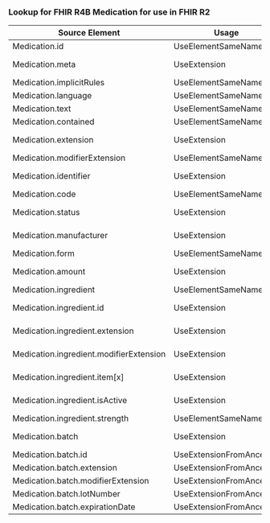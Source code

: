 ### Lookup for FHIR R4B Medication for use in FHIR R2

| Source Element | Usage | Target |
| -------------- | ----- | ------ |
| Medication.id | UseElementSameName | Medication.id |
| Medication.meta | UseExtension | http://hl7.org/fhir/4.3/StructureDefinition/extension-Medication.meta |
| Medication.implicitRules | UseElementSameName | Medication.implicitRules |
| Medication.language | UseElementSameName | Medication.language |
| Medication.text | UseElementSameName | Medication.text |
| Medication.contained | UseElementSameName | Medication.contained |
| Medication.extension | UseExtension | http://hl7.org/fhir/4.3/StructureDefinition/extension-Medication.extension |
| Medication.modifierExtension | UseElementSameName | Medication.modifierExtension |
| Medication.identifier | UseExtension | http://hl7.org/fhir/4.3/StructureDefinition/extension-Medication.identifier |
| Medication.code | UseElementSameName | Medication.code |
| Medication.status | UseExtension | http://hl7.org/fhir/4.3/StructureDefinition/extension-Medication.status |
| Medication.manufacturer | UseExtension | http://hl7.org/fhir/4.3/StructureDefinition/extension-Medication.manufacturer |
| Medication.form | UseElementSameName | Medication.product.form |
| Medication.amount | UseExtension | http://hl7.org/fhir/4.3/StructureDefinition/extension-Medication.amount |
| Medication.ingredient | UseElementSameName | Medication.product.ingredient |
| Medication.ingredient.id | UseExtension | http://hl7.org/fhir/4.3/StructureDefinition/extension-Medication.ingredient.id |
| Medication.ingredient.extension | UseExtension | http://hl7.org/fhir/4.3/StructureDefinition/extension-Medication.ingredient.extension |
| Medication.ingredient.modifierExtension | UseExtension | http://hl7.org/fhir/4.3/StructureDefinition/extension-Medication.ingredient.modifierExtension |
| Medication.ingredient.item[x] | UseExtension | http://hl7.org/fhir/4.3/StructureDefinition/extension-Medication.ingredient.item |
| Medication.ingredient.isActive | UseExtension | http://hl7.org/fhir/4.3/StructureDefinition/extension-Medication.ingredient.isActive |
| Medication.ingredient.strength | UseElementSameName | Medication.product.ingredient.amount |
| Medication.batch | UseExtension | http://hl7.org/fhir/4.3/StructureDefinition/extension-Medication.batch |
| Medication.batch.id | UseExtensionFromAncestor | - |
| Medication.batch.extension | UseExtensionFromAncestor | - |
| Medication.batch.modifierExtension | UseExtensionFromAncestor | - |
| Medication.batch.lotNumber | UseExtensionFromAncestor | - |
| Medication.batch.expirationDate | UseExtensionFromAncestor | - |

